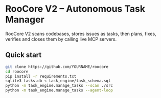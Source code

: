 # RooCore V2 – Autonomous Task Manager

RooCore V2 scans codebases, stores issues as tasks, then plans, fixes, verifies
and closes them by calling live MCP servers.

## Quick start

```bash
git clone https://github.com/YOURNAME/roocore
cd roocore
pip install -r requirements.txt
sqlite3 tasks.db < task_engine/task_schema.sql
python -m task_engine.manage_tasks --scan ./src
python -m task_engine.manage_tasks --agent-loop
